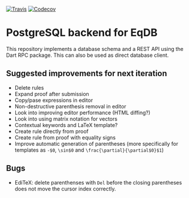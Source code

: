[![Travis](https://img.shields.io/travis/eqdb/eqdb.svg)](https://travis-ci.org/eqdb/eqdb)
[![Codecov](https://img.shields.io/codecov/c/github/eqdb/eqdb.svg)](https://codecov.io/gh/eqdb/eqdb)

PostgreSQL backend for EqDB
===========================
This repository implements a database schema and a REST API using the Dart RPC
package. This can also be used as direct database client.

## Suggested improvements for next iteration

+ Delete rules
+ Expand proof after submission
+ Copy/pase expressions in editor
+ Non-destructive parenthesis removal in editor
+ Look into improving editor performance (HTML diffing?)
+ Look into using matrix notation for vectors
+ Contextual keywords and LaTeX template?
+ Create rule directly from proof
+ Create rule from proof with equality signs
+ Improve automatic generation of parentheses (more specifically for templates
  as `-$0`, `\sin$0` and `\frac{\partial}{\partial$0}$1`)

## Bugs

- EdiTeX: delete parenthenses with `Del` before the closing parentheses does not
  move the cursor index correctly.
